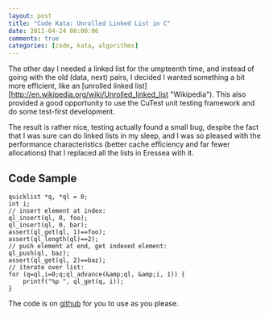 ```yaml
---
layout: post
title: "Code Kata: Unrolled Linked List in C"
date: 2011-04-24 06:00:06
comments: true
categories: [code, kata, algorithms]
---
```


The other day I needed a linked list for the umpteenth time, and
instead of going with the old (data, next) pairs, I decided I wanted
something a bit more efficient, like an [unrolled
linked list][http://en.wikipedia.org/wiki/Unrolled_linked_list
"Wikipedia"). This also provided a good opportunity to use the
CuTest unit testing framework and do some test-first
development.

The result is rather nice, testing actually found a small bug,
despite the fact that I was sure can do linked lists in my sleep, and
I was so pleased with the performance characteristics (better cache
efficiency and far fewer allocations) that I replaced all the lists in
Eressea with it.

## Code Sample

    quicklist *q, *ql = 0;
    int i;
    // insert element at index:
    ql_insert(ql, 0, foo);
    ql_insert(ql, 0, bar);
    assert(ql_get(ql, 1)==foo);
    assert(ql_length(ql)==2);
    // push element at end, get indexed element:
    ql_push(ql, baz);
    assert(ql_get(ql, 2)==baz);
    // iterate over list:
    for (q=ql,i=0;q;ql_advance(&amp;ql, &amp;i, 1)) {
        printf("%p ", ql_get(q, i));
    }

The code is on [github](https://github.com/badgerman/quicklist) for you to
use as you please.
